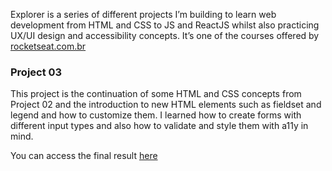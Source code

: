 
Explorer is a series of different projects I’m building to learn web development from HTML and CSS to JS and ReactJS whilst also practicing UX/UI design and accessibility concepts.
It’s one of the courses offered by [rocketseat.com.br](https://rocketseat.com.br)

### Project 03
This project is the continuation of some HTML and CSS concepts from Project 02 and the introduction to new HTML elements such as fieldset and legend and how to customize them. I learned how to create forms with different input types and also how to validate and style them with a11y in mind.

You can access the final result [here](https://dadaniela.github.io/explorer-project3/)
